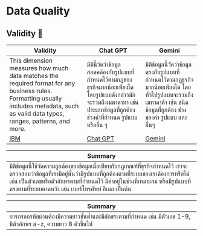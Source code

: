 # Data Quality
## Validity 💫

| Validity | Chat GPT   | Gemini     |
| ----- | -------- | ----------- |
| This dimension measures how much data matches the required format for any business rules. Formatting usually includes metadata, such as valid data types, ranges, patterns, and more. | มิตินี้วัดว่าข้อมูลสอดคล้องกับรูปแบบที่กำหนดไว้ตามกฎของธุรกิจมากน้อยเพียงใด โดยรูปแบบดังกล่าวมักจะรวมถึงเมตาดาทา เช่น ประเภทข้อมูลที่ถูกต้อง ช่วงค่าที่กำหนด รูปแบบ หรืออื่น ๆ  | มิติข้อมูลนี้วัดว่าข้อมูลตรงกับรูปแบบที่กำหนดไว้ตามกฎธุรกิจมากน้อยเพียงใด โดยทั่วไปรูปแบบจะรวมถึงเมทาดาต้า เช่น ชนิดข้อมูลที่ถูกต้อง ช่วงของค่า รูปแบบ และอื่นๆ      |
|   [IBM](https://www.ibm.com/topics/data-quality)    | [Chat GPT](https://chatgpt.com/) | [Gemini](https://gemini.google.com/app) |

| Summary   | 
| ---------- |
| มิติข้อมูลนี้ใช้วัดความถูกต้องของข้อมูลเมื่อเทียบกับกฎเกณฑ์ที่ธุรกิจกำหนดไว้ เราจะตรวจสอบว่าข้อมูลที่เรามีอยู่นั้นว่ามีรูปแบบที่ถูกต้องตามที่ระบบของเราต้องการหรือไม่ เช่น เป็นตัวเลขหรือตัวอักษรตามที่กำหนดไว้ มีค่าอยู่ในช่วงที่เหมาะสม หรือมีรูปแบบที่ตรงตามที่ระบบคาดหวัง เช่น เบอร์โทรศัพท์ อีเมล เป็นต้น |  

| Summary   | 
| ---------- |
| การกรอกรหัสผ่านต้องมีความยาวขั้นต่ำและมีอักขระตามที่กำหนด เช่น มีตัวเลข 1-9, มีตัวอักษร a-z, ความยาว 8 ตัวขึ้นไป |  
